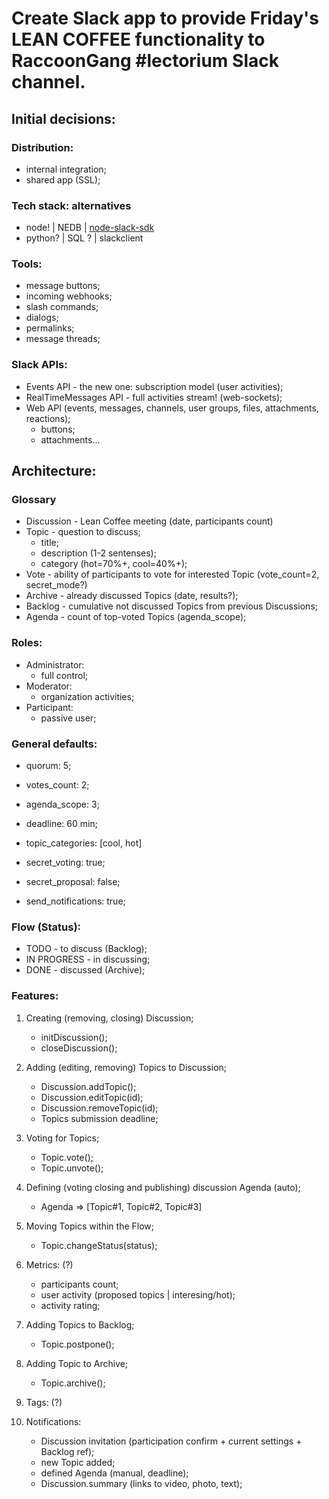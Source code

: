 # Create Slack app to provide Friday's LEAN COFFEE functionality to RaccoonGang #lectorium Slack channel.

## Initial decisions:

### Distribution:
- internal integration;
- shared app (SSL);

### Tech stack: alternatives
- node! | NEDB | [node-slack-sdk](https://github.com/slackapi/node-slack-sdk)
- python? | SQL ? | slackclient

### Tools:
- message buttons;
- incoming webhooks;
- slash commands;
- dialogs;
- permalinks;
- message threads;

### Slack APIs:
- Events API - the new one: subscription model (user activities);
- RealTimeMessages API - full activities stream! (web-sockets);
- Web API (events, messages, channels, user groups, files, attachments, reactions);
    - buttons;
    - attachments...

## Architecture:

### Glossary
- Discussion - Lean Coffee meeting (date, participants count)
- Topic - question to discuss;
	- title;
	- description (1-2 sentenses);
	- category (hot=70%+, cool=40%+);
- Vote - ability of participants to vote for interested Topic (vote_count=2, secret_mode?)
- Archive - already discussed Topics (date, results?);
- Backlog - cumulative not discussed Topics from previous Discussions;
- Agenda - count of top-voted Topics (agenda_scope);

### Roles:
- Administrator:
    - full control;
- Moderator:
    - organization activities;
- Participant:
    - passive user;

### General defaults:
- quorum: 5;
- votes_count: 2;
- agenda_scope: 3;
- deadline: 60 min;

- topic_categories: [cool, hot]
- secret_voting: true;
- secret_proposal: false;
- send_notifications: true;

### Flow (Status):
- TODO - to discuss (Backlog);
- IN PROGRESS - in discussing;
- DONE - discussed (Archive);

### Features:
1) Creating (removing, closing) Discussion;

    - initDiscussion();
    - closeDiscussion();

2) Adding (editing, removing) Topics to Discussion;

    - Discussion.addTopic();
    - Discussion.editTopic(id);
    - Discussion.removeTopic(id);
    - Topics submission deadline;

3) Voting for Topics;
    - Topic.vote();
    - Topic.unvote();

4) Defining (voting closing and publishing) discussion Agenda (auto);

    - Agenda => [Topic#1, Topic#2, Topic#3]

5) Moving Topics within the Flow;

    - Topic.changeStatus(status);

6) Metrics: (?)

    - participants count;
    - user activity (proposed topics | interesing/hot);
    - activity rating;

7) Adding Topics to Backlog;

    - Topic.postpone();

8) Adding Topic to Archive;

    - Topic.archive();

9) Tags: (?)

10) Notifications:

	- Discussion invitation (participation confirm + current settings + Backlog ref);
	- new Topic added;
	- defined Agenda (manual, deadline);
	- Discussion.summary (links to video, photo, text);
